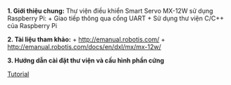 **1. Giới thiệu chung:**
Thư viện điều khiển Smart Servo MX-12W sử dụng Raspberry Pi:
	+ Giao tiếp thông qua cổng UART
	+ Sử dụng thư viện C/C++ của Raspberry Pi	
	
**2. Tài liệu tham khảo:**
	+ http://emanual.robotis.com/
	+ http://emanual.robotis.com/docs/en/dxl/mx/mx-12w/
	
**3. Hướng dẫn cài đặt thư viện và cấu hình phần cứng**

[Tutorial](https://github.com/duonglong289/Demo/blob/master/HuongDan.md)
